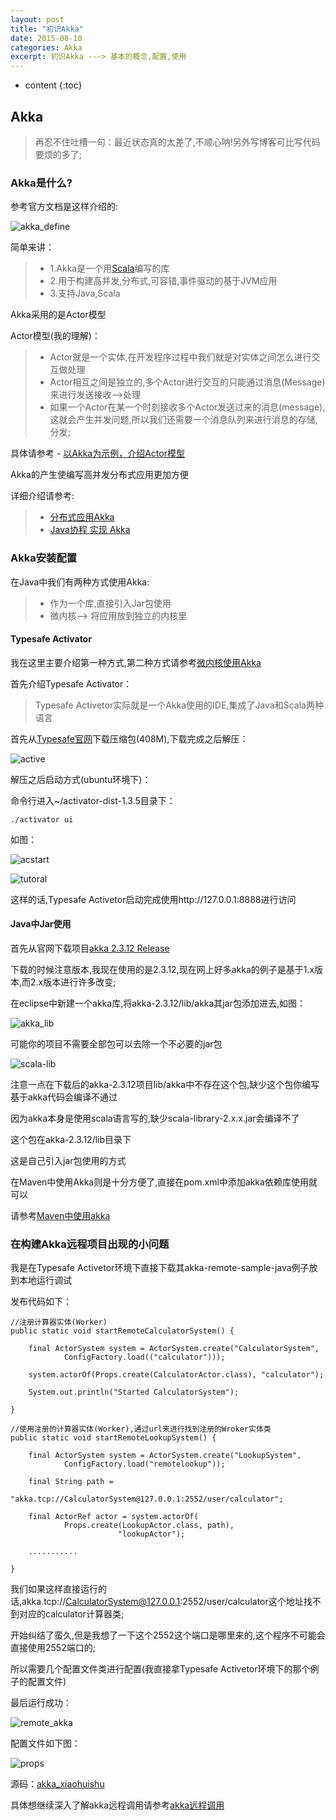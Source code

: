 ```yaml
---
layout: post
title: "初识Akka"
date: 2015-08-10
categories: Akka
excerpt: 初识Akka ---> 基本的概念,配置,使用
---
```


* content
{:toc}


## Akka

> 再忍不住吐槽一句：最近状态真的太差了,不顺心呐!另外写博客可比写代码要烦的多了;

### Akka是什么?

参考官方文档是这样介绍的:

![akka_define](http://xiaohuishu.net/static/post_image/akka_define.png)

简单来讲：

> * 1.Akka是一个用[Scala](https://zh.wikipedia.org/wiki/Scala)编写的库
> * 2.用于构建高并发,分布式,可容错,事件驱动的基于JVM应用
> * 3.支持Java,Scala

Akka采用的是Actor模型

Actor模型(我的理解)：

> * Actor就是一个实体,在开发程序过程中我们就是对实体之间怎么进行交互做处理
> * Actor相互之间是独立的,多个Actor进行交互的只能通过消息(Message)来进行发送接收-->处理
> * 如果一个Actor在某一个时刻接收多个Actor发送过来的消息(message),这就会产生并发问题,所以我们还需要一个消息队列来进行消息的存储,分发;

具体请参考 - [以Akka为示例，介绍Actor模型](http://www.infoq.com/cn/news/2014/11/intro-actor-model)

Akka的产生使编写高并发分布式应用更加方便

详细介绍请参考:

> * [分布式应用Akka](http://itindex.net/detail/46983-%E5%BA%94%E7%94%A8-%E6%A1%86%E6%9E%B6-akka)
> * [Java协程 实现 Akka](http://itindex.net/detail/48991-java-%E5%8D%8F%E7%A8%8B-akka)

### Akka安装配置

在Java中我们有两种方式使用Akka:

> * 作为一个库,直接引入Jar包使用
> * 微内核--> 将应用放到独立的内核里

#### Typesafe Activator

我在这里主要介绍第一种方式,第二种方式请参考[微内核使用Akka](http://tbwuming.iteye.com/blog/2070258)

首先介绍Typesafe Activator：

> Typesafe Activetor实际就是一个Akka使用的IDE,集成了Java和Scala两种语言

首先从[Typesafe官网](https://www.typesafe.com/get-started)下载压缩包(408M),下载完成之后解压：

![active](http://xiaohuishu.net/static/post_image/active.png)

解压之后启动方式(ubuntu环境下)：

命令行进入~/activator-dist-1.3.5目录下：

	./activator ui

如图：

![acstart](http://xiaohuishu.net/static/post_image/acstart.png)

![tutoral](http://xiaohuishu.net/static/post_image/tutorial.png)

这样的话,Typesafe Activetor启动完成使用http://127.0.0.1:8888进行访问

#### Java中Jar使用

首先从官网下载项目[akka 2.3.12 Release](http://akka.io/news/2015/07/09/akka-2.3.12-released.html)

下载的时候注意版本,我现在使用的是2.3.12,现在网上好多akka的例子是基于1.x版本,而2.x版本进行许多改变;

在eclipse中新建一个akka库,将akka-2.3.12/lib/akka其jar包添加进去,如图：

![akka_lib](http://xiaohuishu.net/static/post_image/akka_lib.png)

可能你的项目不需要全部包可以去除一个不必要的jar包

![scala-lib](http://xiaohuishu.net/static/post_image/scala-lib.png)

注意一点在下载后的akka-2.3.12项目lib/akka中不存在这个包,缺少这个包你编写基于akka代码会编译不通过

因为akka本身是使用scala语言写的,缺少scala-library-2.x.x.jar会编译不了

这个包在akka-2.3.12/lib目录下

这是自己引入jar包使用的方式

在Maven中使用Akka则是十分方便了,直接在pom.xml中添加akka依赖库使用就可以

请参考[Maven中使用akka](http://www.gtan.com/akka_doc/intro/getting-started.html)

### 在构建Akka远程项目出现的小问题

我是在Typesafe Activetor环境下直接下载其akka-remote-sample-java例子放到本地运行调试

发布代码如下：

	//注册计算器实体(Worker)
	public static void startRemoteCalculatorSystem() {
		
		final ActorSystem system = ActorSystem.create("CalculatorSystem",
				ConfigFactory.load(("calculator")));

		system.actorOf(Props.create(CalculatorActor.class), "calculator");

		System.out.println("Started CalculatorSystem");

	}

	//使用注册的计算器实体(Worker),通过url来进行找到注册的Wroker实体类
	public static void startRemoteLookupSystem() {
		
		final ActorSystem system = ActorSystem.create("LookupSystem",
				ConfigFactory.load("remotelookup"));

		final String path =
		      "akka.tcp://CalculatorSystem@127.0.0.1:2552/user/calculator";

		final ActorRef actor = system.actorOf(
				Props.create(LookupActor.class, path), 
							"lookupActor");

		...........

	}

我们如果这样直接运行的话,akka.tcp://CalculatorSystem@127.0.0.1:2552/user/calculator这个地址找不到对应的calculator计算器类;

开始纠结了蛮久,但是我想了一下这个2552这个端口是哪里来的,这个程序不可能会直接使用2552端口的;

所以需要几个配置文件类进行配置(我直接拿Typesafe Activetor环境下的那个例子的配置文件)

最后运行成功：

![remote_akka](http://xiaohuishu.net/static/post_image/remote_akka.png)

配置文件如下图：

![props](http://xiaohuishu.net/static/post_image/props.png)

源码：[akka_xiaohuishu](https://github.com/xiaohuishu/thread_analysis/tree/master/src)

具体想继续深入了解akka远程调用请参考[akka远程调用](http://agiledon.github.io/blog/2014/02/18/remote-actor-in-akka/)




